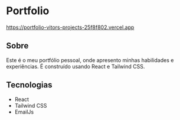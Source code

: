 # Portfolio

https://portfolio-vitors-projects-25f8f802.vercel.app

## Sobre

Este é o meu portfólio pessoal, onde apresento minhas habilidades e experiências. É construído usando React e Tailwind CSS.

## Tecnologias

-    React
-    Tailwind CSS
-    EmailJs
